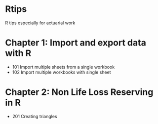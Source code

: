 # Rtips
R tips especially for actuarial work

# Chapter 1: Import and export data with R

- 101 Import multiple sheets from a single workbook
- 102 Import multiple workbooks with single sheet 

# Chapter 2: Non Life Loss Reserving in R

- 201 Creating triangles
